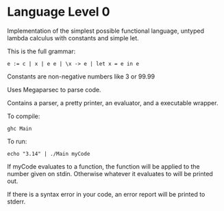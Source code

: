 # Language Level 0

Implementation of the simplest possible functional language, untyped lambda
calculus with constants and simple let.

This is the full grammar:

```
e := c | x | e e | \x -> e | let x = e in e
```

Constants are non-negative numbers like 3 or 99.99

Uses Megaparsec to parse code.

Contains a parser, a pretty printer, an evaluator, and a executable wrapper.

To compile:

```
ghc Main
```

To run:

```
echo "3.14" | ./Main myCode
```

If myCode evaluates to a function, the function will be applied to the number
given on stdin. Otherwise whatever it evaluates to will be printed out.

If there is a syntax error in your code, an error report will be printed to
stderr.
